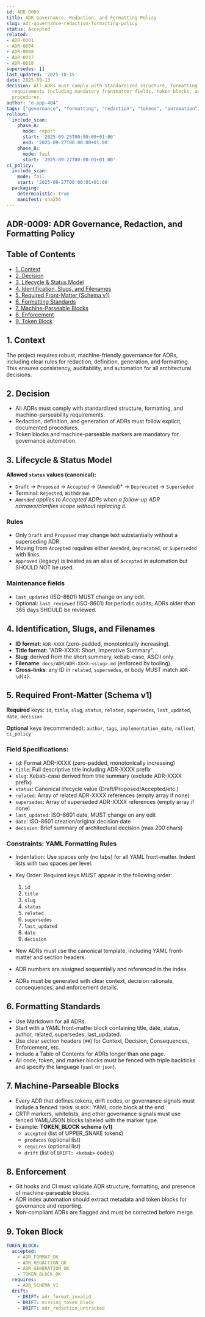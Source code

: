 ```yaml
---
id: ADR-0009
title: ADR Governance, Redaction, and Formatting Policy
slug: adr-governance-redaction-formatting-policy
status: Accepted
related:
- ADR-0001
- ADR-0004
- ADR-0008
- ADR-0017
- ADR-0018
supersedes: []
last_updated: '2025-10-15'
date: 2025-09-13
decision: All ADRs must comply with standardized structure, formatting, and machine-parseability
  requirements including mandatory frontmatter fields, token blocks, and redaction
  procedures.
author: "e-app-404"
tags: ["governance", "formatting", "redaction", "tokens", "automation", "adr", "policy", "metadata"]
rollout:
  include_scan:
    phase_A:
      mode: report
      start: '2025-09-25T00:00:00+01:00'
      end: '2025-09-27T00:00:00+01:00'
    phase_B:
      mode: fail
      start: '2025-09-27T00:00:01+01:00'
ci_policy:
  include_scan:
    mode: fail
    start: '2025-09-27T00:00:01+01:00'
  packaging:
    deterministic: true
    manifest: sha256
---
```


## ADR-0009: ADR Governance, Redaction, and Formatting Policy

## Table of Contents

- [1. Context](#1-context)
- [2. Decision](#2-decision)
- [3. Lifecycle & Status Model](#3-lifecycle--status-model)
- [4. Identification, Slugs, and Filenames](#4-identification-slugs-and-filenames)
- [5. Required Front-Matter (Schema v1)](#5-required-front-matter-schema-v1)
- [6. Formatting Standards](#6-formatting-standards)
- [7. Machine-Parseable Blocks](#7-machine-parseable-blocks)
- [8. Enforcement](#8-enforcement)
- [9. Token Block](#9-token-block)

## 1. Context

The project requires robust, machine-friendly governance for ADRs, including clear rules for redaction, definition, generation, and formatting. This ensures consistency, auditability, and automation for all architectural decisions.

## 2. Decision

- All ADRs must comply with standardized structure, formatting, and machine-parseability requirements.
- Redaction, definition, and generation of ADRs must follow explicit, documented procedures.
- Token blocks and machine-parseable markers are mandatory for governance automation.

## 3. Lifecycle & Status Model

**Allowed `status` values (canonical):**

- `Draft` → `Proposed` → `Accepted` → (`Amended`)\* → `Deprecated` → `Superseded`
- Terminal: `Rejected`, `Withdrawn`
- _`Amended` applies to Accepted ADRs when a follow-up ADR narrows/clarifies scope without replacing it._

### **Rules**

- Only `Draft` and `Proposed` may change text substantially without a superseding ADR.
- Moving from `Accepted` requires either `Amended`, `Deprecated`, or `Superseded` with links.
- `Approved` (legacy) is treated as an alias of `Accepted` in automation but SHOULD NOT be used.

### **Maintenance fields**

- `last_updated` (ISO-8601) MUST change on any edit.
- Optional: `last_reviewed` (ISO-8601) for periodic audits; ADRs older than 365 days SHOULD be reviewed.

## 4. Identification, Slugs, and Filenames

- **ID format**: `ADR-XXXX` (zero-padded, monotonically increasing).
- **Title format**: "ADR-XXXX: Short, Imperative Summary".
- **Slug**: derived from the short summary, kebab-case, ASCII only.
- **Filename**: `docs/ADR/ADR-XXXX-<slug>.md` (enforced by tooling).
- **Cross-links**: any ID in `related`, `supersedes`, or body MUST match `ADR-\d{4}`.

## 5. Required Front-Matter (Schema v1)

**Required** keys: `id`, `title`, `slug`, `status`, `related`, `supersedes`, `last_updated`, `date`, `decision`

**Optional** keys (recommended): `author`, `tags`, `implementation_date`, `rollout`, `ci_policy`

### **Field Specifications:**

- `id`: Format ADR-XXXX (zero-padded, monotonically increasing)
- `title`: Full descriptive title including ADR-XXXX prefix
- `slug`: Kebab-case derived from title summary (exclude ADR-XXXX prefix)
- `status`: Canonical lifecycle value (Draft/Proposed/Accepted/etc.)
- `related`: Array of related ADR-XXXX references (empty array if none)
- `supersedes`: Array of superseded ADR-XXXX references (empty array if none)
- `last_updated`: ISO-8601 date, MUST change on any edit
- `date`: ISO-8601 creation/original decision date
- `decision`: Brief summary of architectural decision (max 200 chars)

### **Constraints: YAML Formatting Rules**

- Indentation: Use spaces only (no tabs) for all YAML front-matter. Indent lists with two spaces per level.
- Key Order: Required keys MUST appear in the following order:

  1. `id`
  2. `title`
  3. `slug`
  4. `status`
  5. `related`
  6. `supersedes`
  7. `last_updated`
  8. `date`
  9. `decision`

- New ADRs must use the canonical template, including YAML front-matter and section headers.
- ADR numbers are assigned sequentially and referenced in the index.
- ADRs must be generated with clear context, decision rationale, consequences, and enforcement details.

## 6. Formatting Standards

- Use Markdown for all ADRs.
- Start with a YAML front-matter block containing title, date, status, author, related, supersedes, last_updated.
- Use clear section headers (`##`) for Context, Decision, Consequences, Enforcement, etc.
- Include a Table of Contents for ADRs longer than one page.
- All code, token, and marker blocks must be fenced with triple backticks and specify the language (`yaml` or `json`).

## 7. Machine-Parseable Blocks

- Every ADR that defines tokens, drift codes, or governance signals must include a fenced `TOKEN_BLOCK:` YAML code block at the end.
- CRTP markers, whitelists, and other governance signals must use fenced YAML/JSON blocks labeled with the marker type.
- Example:
  **TOKEN_BLOCK schema (v1)**
  - `accepted` (list of UPPER_SNAKE tokens)
  - `produces` (optional list)
  - `requires` (optional list)
  - `drift` (list of `DRIFT: <kebab>` codes)

## 8. Enforcement

- Git hooks and CI must validate ADR structure, formatting, and presence of machine-parseable blocks.
- ADR index automation should extract metadata and token blocks for governance and reporting.
- Non-compliant ADRs are flagged and must be corrected before merge.

## 9. Token Block

```yaml
TOKEN_BLOCK:
  accepted:
    - ADR_FORMAT_OK
    - ADR_REDACTION_OK
    - ADR_GENERATION_OK
    - TOKEN_BLOCK_OK
  requires:
    - ADR_SCHEMA_V1
  drift:
    - DRIFT: adr_format_invalid
    - DRIFT: missing_token_block
    - DRIFT: adr_redaction_untracked
```
